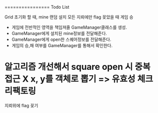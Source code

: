 ================
Todo List

Grid 초기화 할 때, mine 랜덤 설치
모든 지뢰에만 flag 꽂았을 때 게임 승
- 게임에 전반적인 영역을 책임져줄 GameManager클래스를 생성.
- GameManager에게 설치된 mine정보를 전달해준다.
- GameManager에게 open한 스퀘어정보를 전달해준다.
- 게임의 승,패 여부를 GameManager를 통해서 확인한다.

알고리즘 개선해서 square open 시 중복 접근 X
x, y를 객체로 뽑기 => 유효성 체크 리팩토링
================

지뢰위에 flag 꽂기